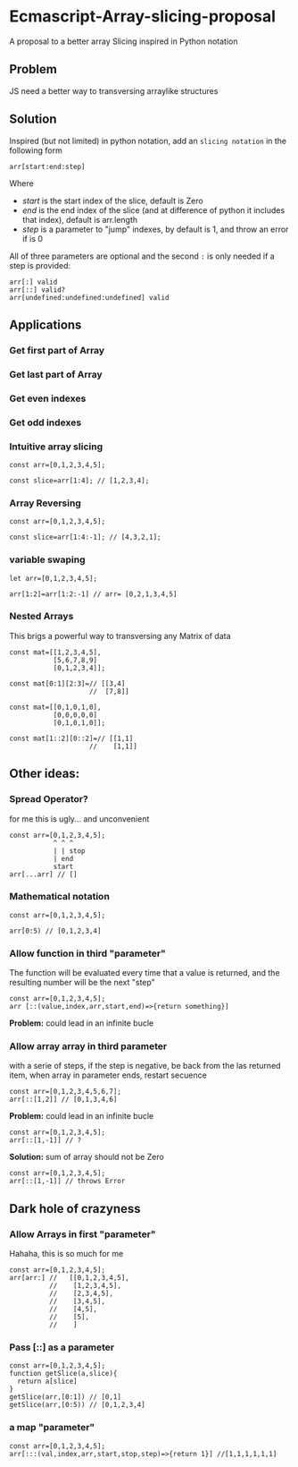 # Ecmascript-Array-slicing-proposal
A proposal to a better array Slicing inspired in Python notation
## Problem
JS need a better way to transversing arraylike structures
## Solution
Inspired (but not limited) in python notation, add an `slicing notation`
in the following form
```
arr[start:end:step]
```
Where 
 - *start* is the start index of the slice, default is Zero
 - *end* is the end index of the slice (and at difference of python it includes that index), default is arr.length
 - *step* is a parameter to "jump" indexes, by default is 1, and throw an error if is 0

All of three parameters are optional and the second `:` is only needed if a step is provided:

```
arr[:] valid
arr[::] valid?
arr[undefined:undefined:undefined] valid
```

## Applications

### Get first part of Array
### Get last part of Array
### Get even indexes
### Get odd indexes

### Intuitive array slicing
```
const arr=[0,1,2,3,4,5];

const slice=arr[1:4]; // [1,2,3,4];
```

### Array Reversing
```
const arr=[0,1,2,3,4,5];

const slice=arr[1:4:-1]; // [4,3,2,1];
```

### variable swaping

```
let arr=[0,1,2,3,4,5];

arr[1:2]=arr[1:2:-1] // arr= [0,2,1,3,4,5]
```

### Nested Arrays
This brigs a powerful way to transversing any Matrix of data

```
const mat=[[1,2,3,4,5],
           [5,6,7,8,9]
           [0,1,2,3,4]];

const mat[0:1][2:3]=// [[3,4]
                    //  [7,8]]
```

```
const mat=[[0,1,0,1,0],
           [0,0,0,0,0]
           [0,1,0,1,0]];

const mat[1::2][0::2]=// [[1,1]
                    //    [1,1]]
```
## Other ideas:

### Spread Operator?
for me this is ugly... and unconvenient
```
const arr=[0,1,2,3,4,5];
           ^ ^ ^
           | | stop
           | end
           start
arr[...arr] // []
```
### Mathematical notation
```
const arr=[0,1,2,3,4,5];

arr[0:5) // [0,1,2,3,4]
```
### Allow function in third "parameter"
The function will be evaluated every time that a value is returned, and the resulting number will be the next "step"
```
const arr=[0,1,2,3,4,5];
arr [::(value,index,arr,start,end)=>{return something}]
```
**Problem:** could lead in an infinite bucle

### Allow array array in third parameter
with a serie of steps, if the step is negative, be back from the las returned item, when array in parameter ends, restart secuence

```
const arr=[0,1,2,3,4,5,6,7];
arr[::[1,2]] // [0,1,3,4,6]
```
**Problem:** could lead in an infinite bucle

```
const arr=[0,1,2,3,4,5];
arr[::[1,-1]] // ?
```
**Solution:** sum of array should not be Zero

```
const arr=[0,1,2,3,4,5];
arr[::[1,-1]] // throws Error
```
## Dark hole of crazyness
### Allow Arrays in first "parameter"
Hahaha, this is so much for me

```
const arr=[0,1,2,3,4,5];
arr[arr:] //   [[0,1,2,3,4,5],
          //    [1,2,3,4,5],
          //    [2,3,4,5],
          //    [3,4,5],
          //    [4,5],
          //    [5],
          //    ]
```
### Pass [::] as a parameter


```
const arr=[0,1,2,3,4,5];
function getSlice(a,slice){
  return a[slice]
}
getSlice(arr,[0:1]) // [0,1]
getSlice(arr,[0:5)) // [0,1,2,3,4]
```
### a map "parameter"
```
const arr=[0,1,2,3,4,5];
arr[:::(val,index,arr,start,stop,step)=>{return 1}] //[1,1,1,1,1,1]
```
